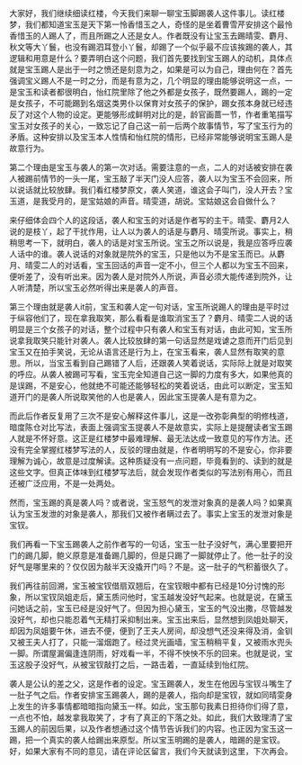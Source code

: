
大家好，我们继续细读红楼，今天我们来聊一聊宝玉脚踢袭人这件事儿。读红楼梦，我们都知道宝玉是天下第一怜香惜玉之人，奇怪的是坐着曹雪芹安排这个最怜香惜玉的人踢人了，而且所踢之人还是女人。作者既没有让宝玉去踢晴雯、麝月、秋文等大丫鬟，也没有踢泗耳登小丫鬟，却踢了一个似乎最不应该挨踢的袭人，其逻辑和用意是什么？要弄明白这个问题，我们首先要找到宝玉踢人的动机，具体点就是宝玉踢人是出于一时之愤还是刻意为之，如果是可以为自己，理由何在？首先强调宝义踢人不是一时之分，而是有意为之，几个明显的理由能够说明这一点，一是宝玉和读者都很明白，怡红院里除了他之外都是女孩子，既然要踢人，踢的一定是女孩子，不可能踢到名烟这类男仆以保育对女孩子的保护，踢女孩本身就已经违反了对这个人物的设定。更能够形成鲜明对比的是，龄官画蔷一节，作者重笔描写宝玉对女孩子的关心，一致忘记了自己这一前一后两个故事情节，写了宝玉行为的矛盾。这种安排以及宝玉本人性情和怡红院的情形，已经非常能够说明宝玉踢人是故意行为。

第二个理由是宝玉与袭人的第一次对话。需要注意的一点，二人的对话被安排在袭人被踢前情节的一头一尾，宝玉敲了半天门没人应答，袭人以为宝玉不会回来，所以说话就比较放肆。我们看红楼梦原文，袭人笑道，谁这会子叫门，没人开去？宝玉道，是我受月的，是宝姑娘的声音。晴雯道，胡说。宝姑娘这会自做什么？

来仔细体会四个人的这段话，袭人和宝玉的对话是作者写的主干。晴雯、麝月2人说的是枝丫，起了干扰作用，让人以为袭人的话是与麝月、晴雯所说。事实上，稍稍思考一下，就明白，袭人的话是对宝玉所说。宝玉之所以说是，我是应答呼应袭人话中的谁。袭人说话的对象就是院外的宝玉，只是他以为不是宝玉而已。从麝月、晴雯二人的对话看，宝玉回话的声音一定不小，但三个人都以为宝玉不回来，便听差了，没有听出来。因为袭人是对院外人所说，声音必须大能传递到院外，让人听清楚，所以宝玉必然听得出来是袭人的声音。

第三个理由就是袭人it前，宝玉和袭人定一句对话，宝玉所说踢人的理由是平时过于纵容他们了，现在拿我取笑，那么看看是谁取消宝玉了？麝月、晴雯二人说的话明显是三个女孩子的对话，整个过程中只有袭人和宝玉有对话，由此可知，宝玉所说拿我取笑只能针对袭人。袭人比较放肆的第一句话显然是戏谑之意而开门后见到宝玉又在拍手笑说，无论从语言还是行为上，在宝玉看来，袭人显然有取笑的意思。所以，当宝玉看到自己踢错了人后，还跟袭人笑着说话，实际际上就是对取笑的呼应。从袭人被踢可写看，宝玉完全知道自己这一脚的力度有多大，如果他真的是误踢，不是安心，他就绝不可能还能够轻松的笑着说话，由此可以断定，宝玉知道开门的是袭人所说取笑他的人也是袭人，因此宝玉提袭人是有意为之。

而此后作者反复用了三次不是安心解释这件事儿，这是一改弥彰典型的明修栈道，暗度陈仓对比写法，表面上强调宝玉提袭人不是故意实，实际上是提醒读者宝玉踢人就是不怀好意。这正是红楼梦中最难理解、最无法达成一致意见的写作方法。还没有完全掌握红楼梦写法的人，反驳的理由就是，作者明明写的不是安心，你非要理解为诚心，故意是过度解读。这种质疑没有一点问题，毕竟看到的、读到的就是这些文字。但真正体味到红楼梦写法后，就会发现作者类似的写法别有用心，而且还被广泛应用，不是一处两处。

然而，宝玉踢的真是袭人吗？或者说，宝玉怒气的发泄对象真的是袭人吗？如果真认为宝玉发泄的对象是袭人，那我们又被作者瞒过去了。事实上宝玉的发泄对象是宝钗。

我们再看一下宝玉踢袭人之前作者写的一句话，宝玉一肚子没好气，满心里要把开门的踢几脚，鲍义原意是准备踢几脚的，但是只踢了一脚就停止了。他一肚子的没好气是哪里来的？仅仅因为敲半天没撬开门吗？不是。这一肚子的气积蓄很久了。

我们再往前回溯，宝玉被宝钗借扇双翘后，在宝钗眼中都有已经是10分讨愧的形象，所以宝钗凤姐走后，黛玉质问他时，宝玉越发没好气起来。也就是说，在黛玉问她话之前，宝玉已经是没好气了。但因为担心黛玉，宝玉的气没出撒，尽管越发没好气，却也只能忍着气无精打采抑制出来。宝玉出来后，显然想到凤姐处聊天，却因为凤姐要午休，进去不便，便到了王夫人房间，却没想气还没来得及消，金钏又被王夫人打了，只能一溜烟跑了。经过灵光画墙，宝玉稍稍平复，又被雨水兜头一脚。所谓屋漏偏逢连阴雨，好戏看一半，不得不怏怏不乐的回来。也就是说，宝玉这股子没好气，从被宝钗敲打之后，一路击着，一直延续到怡红院。

袭人是公认的差之父，这是作者的设定。宝玉踢袭人，发生在他因与宝钗斗嘴生了一肚子气之后。作者安排宝玉踢袭人，踢的是袭人，指向却是宝钗，就如同晴雯身上发生的许多事情都暗暗指向黛玉一样。如此，宝玉那句我素日担待你们得了意，一点也不怕，越发拿我取笑了，才有了真正的下落之处。如此，我们大致理清了宝玉踢人的前因后果，以及作者想通过这个情节告诉我们的内容。也正因为宝玉这一踢，把一个真实的袭人给踢出来原型。所以宝玉明踢的是袭人，暗踢的是宝钗。好，如果大家有不同的意见，请在评论区留言，我们今天就读到这里，下次再会。


